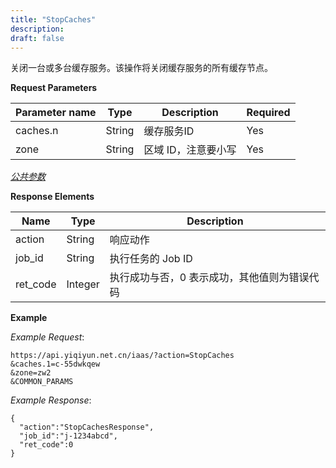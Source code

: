 ```yaml
---
title: "StopCaches"
description: 
draft: false
---
```




关闭一台或多台缓存服务。该操作将关闭缓存服务的所有缓存节点。

**Request Parameters**

| Parameter name | Type | Description | Required |
| --- | --- | --- | --- |
| caches.n | String | 缓存服务ID | Yes |
| zone | String | 区域 ID，注意要小写 | Yes |

[_公共参数_](../../../parameters/)

**Response Elements**

| Name | Type | Description |
| --- | --- | --- |
| action | String | 响应动作 |
| job_id | String | 执行任务的 Job ID |
| ret_code | Integer | 执行成功与否，0 表示成功，其他值则为错误代码 |

**Example**

_Example Request_:

```
https://api.yiqiyun.net.cn/iaas/?action=StopCaches
&caches.1=c-55dwkqew
&zone=zw2
&COMMON_PARAMS
```

_Example Response_:

```
{
  "action":"StopCachesResponse",
  "job_id":"j-1234abcd",
  "ret_code":0
}
```
